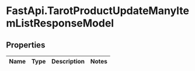 # FastApi.TarotProductUpdateManyItemListResponseModel

## Properties
Name | Type | Description | Notes
------------ | ------------- | ------------- | -------------
